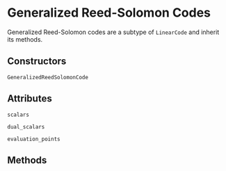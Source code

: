# Generalized Reed-Solomon Codes

Generalized Reed-Solomon codes are a subtype of `LinearCode` and inherit its methods.

## Constructors

```@docs
GeneralizedReedSolomonCode
```

## Attributes

```@docs
scalars
```

```@docs
dual_scalars
```

```@docs
evaluation_points
```

## Methods

